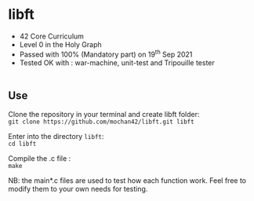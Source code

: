 # libft
* 42 Core Curriculum<br>
* Level 0 in the Holy Graph<br>
* Passed with 100% (Mandatory part) on 19<sup>th</sup> Sep 2021<br>
* Tested OK with : war-machine, unit-test and Tripouille tester<br><br>

## Use

Clone the repository in your terminal and create libft folder:<br>
`git clone https://github.com/mochan42/libft.git libft`

Enter into the directory `libft`:<br>
`cd libft`

Compile the .c file :<br>
`make`

NB: the main*.c files are used to test how each function work. Feel free to modify them to your own needs for testing.
